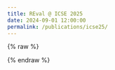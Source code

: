 ```yaml
---
title: REval @ ICSE 2025
date: 2024-09-01 12:00:00
permalink: /publications/icse25/
---
```


{% raw %}
<script type="text/javascript" src="/js/pdfobject.min.js"></script>
<div id="paper"></div>
<script>PDFObject.embed("https://arxiv.org/pdf/2403.16437", "#paper");</script>
<style>
.pdfobject-container { height: 50rem; border: 1rem solid rgba(0,0,0,.1); }
</style>
{% endraw %}
